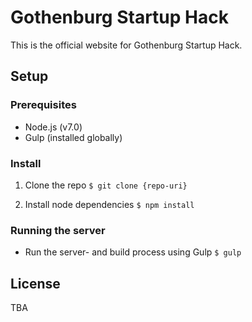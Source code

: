 # Gothenburg Startup Hack
This is the official website for Gothenburg Startup Hack.

## Setup

### Prerequisites
- Node.js (v7.0)
- Gulp (installed globally)

### Install
1. Clone the repo
    `$ git clone {repo-uri}`

2. Install node dependencies
    `$ npm install`

### Running the server
- Run the server- and build process using Gulp
    `$ gulp`

## License

TBA
